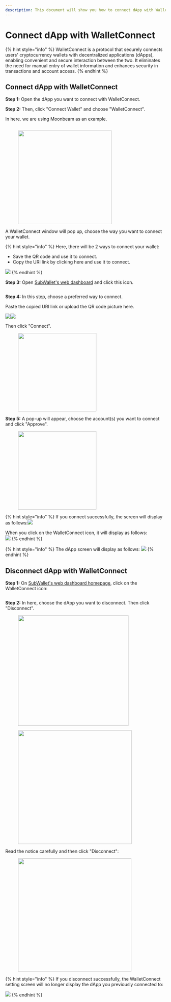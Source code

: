 ```yaml
---
description: This document will show you how to connect dApp with WalletConnect.
---
```


# Connect dApp with WalletConnect

{% hint style="info" %}
WalletConnect is a protocol that securely connects users' cryptocurrency wallets with decentralized applications (dApps), enabling convenient and secure interaction between the two. It eliminates the need for manual entry of wallet information and enhances security in transactions and account access.
{% endhint %}

## Connect dApp with WalletConnect

**Step 1:** Open the dApp you want to connect with WalletConnect.&#x20;

**Step 2:** Then, click "Connect Wallet" and choose "WalletConnect".

In here. we are using Moonbeam as an example.

<figure><img src="../../.gitbook/assets/image (46).png" alt=""><figcaption></figcaption></figure>

<div align="left">

<figure><img src="../../.gitbook/assets/image (47).png" alt="" width="294"><figcaption></figcaption></figure>

</div>

A WalletConnect window will pop up, choose the way you want to connect your wallet.

{% hint style="info" %}
Here, there will be 2 ways to connect your wallet:

* Save the QR code and use it to connect.
* Copy the URI link by clicking here and use it to connect.

![](<../../.gitbook/assets/image (26) (1) (1).png>)
{% endhint %}

**Step 3:** Open [SubWallet's web dashboard](https://web.subwallet.app/home/tokens) and click this icon.

<figure><img src="../../.gitbook/assets/image (48).png" alt=""><figcaption></figcaption></figure>

**Step 4:** In this step, choose a preferred way to connect.                                                       &#x20;

Paste the copied URI link or upload the QR code picture here.

![](<../../.gitbook/assets/image (31) (1) (1).png>)![](<../../.gitbook/assets/image (35) (1) (1).png>)

Then click "Connect".

<div align="left">

<figure><img src="../../.gitbook/assets/image (49).png" alt="" width="246"><figcaption></figcaption></figure>

</div>

**Step 5:** A pop-up will appear, choose the account(s) you want to connect and click "Approve".

<div align="left">

<figure><img src="../../.gitbook/assets/image (50).png" alt="" width="246"><figcaption></figcaption></figure>

</div>

{% hint style="info" %}
If you connect successfully, the screen will display as follows:![](<../../.gitbook/assets/image (52).png>)&#x20;

When you click on the WalletConnect icon, it will display as follows:\
![](<../../.gitbook/assets/image (53).png>)
{% endhint %}

{% hint style="info" %}
The dApp screen will display as follows: ![](<../../.gitbook/assets/image (54).png>)
{% endhint %}

## Disconnect dApp with WalletConnect

**Step 1:** On [SubWallet's web dashboard homepage](https://web.subwallet.app/home/tokens), click on the WalletConnect icon:

<figure><img src="../../.gitbook/assets/image (55).png" alt=""><figcaption></figcaption></figure>

**Step 2:** In here, choose the dApp you want to disconnect. Then click "Disconnect".

<div align="left">

<figure><img src="../../.gitbook/assets/image (56).png" alt="" width="347"><figcaption></figcaption></figure>

</div>

<div align="left">

<figure><img src="../../.gitbook/assets/image (58).png" alt="" width="357"><figcaption></figcaption></figure>

</div>

Read the notice carefully and then click "Disconnect":

<div align="left">

<figure><img src="../../.gitbook/assets/image (59).png" alt="" width="356"><figcaption></figcaption></figure>

</div>

{% hint style="info" %}
If you disconnect successfully, the WalletConnect setting screen will no longer display the dApp you previously connected to:

![](<../../.gitbook/assets/image (45) (1) (1).png>)&#x20;
{% endhint %}

